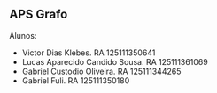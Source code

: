 ## APS Grafo

Alunos:
- Victor Dias Klebes. RA 125111350641
- Lucas Aparecido Candido Sousa. RA 125111361069
- Gabriel Custodio Oliveira. RA 125111344265
- Gabriel Fuli. RA 125111350180
